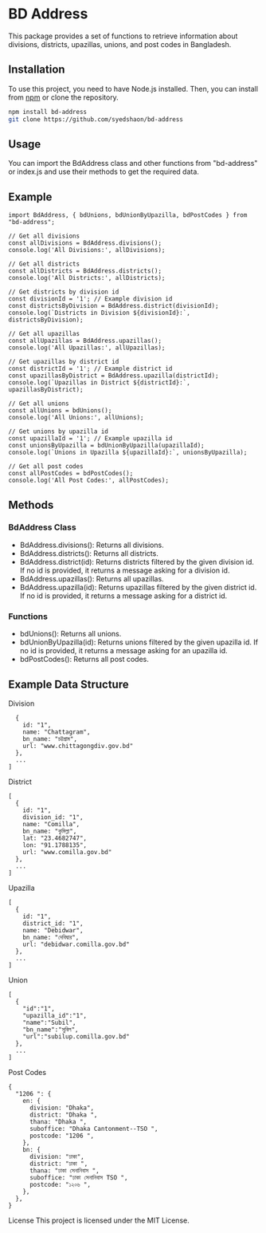 # BD Address

This package provides a set of functions to retrieve information about divisions, districts, upazillas, unions, and post codes in Bangladesh.

## Installation

To use this project, you need to have Node.js installed. Then, you can install from [npm](https://www.npmjs.com/) or clone the repository.

```bash
npm install bd-address
git clone https://github.com/syedshaon/bd-address
```

## Usage

You can import the BdAddress class and other functions from "bd-address" or index.js and use their methods to get the required data.

## Example

```
import BdAddress, { bdUnions, bdUnionByUpazilla, bdPostCodes } from "bd-address";

// Get all divisions
const allDivisions = BdAddress.divisions();
console.log('All Divisions:', allDivisions);

// Get all districts
const allDistricts = BdAddress.districts();
console.log('All Districts:', allDistricts);

// Get districts by division id
const divisionId = '1'; // Example division id
const districtsByDivision = BdAddress.district(divisionId);
console.log(`Districts in Division ${divisionId}:`, districtsByDivision);

// Get all upazillas
const allUpazillas = BdAddress.upazillas();
console.log('All Upazillas:', allUpazillas);

// Get upazillas by district id
const districtId = '1'; // Example district id
const upazillasByDistrict = BdAddress.upazilla(districtId);
console.log(`Upazillas in District ${districtId}:`, upazillasByDistrict);

// Get all unions
const allUnions = bdUnions();
console.log('All Unions:', allUnions);

// Get unions by upazilla id
const upazillaId = '1'; // Example upazilla id
const unionsByUpazilla = bdUnionByUpazilla(upazillaId);
console.log(`Unions in Upazilla ${upazillaId}:`, unionsByUpazilla);

// Get all post codes
const allPostCodes = bdPostCodes();
console.log('All Post Codes:', allPostCodes);
```

## Methods

### BdAddress Class

- BdAddress.divisions(): Returns all divisions.
- BdAddress.districts(): Returns all districts.
- BdAddress.district(id): Returns districts filtered by the given division id. If no id is provided, it returns a message asking for a division id.
- BdAddress.upazillas(): Returns all upazillas.
- BdAddress.upazilla(id): Returns upazillas filtered by the given district id. If no id is provided, it returns a message asking for a district id.

### Functions

- bdUnions(): Returns all unions.
- bdUnionByUpazilla(id): Returns unions filtered by the given upazilla id. If no id is provided, it returns a message asking for an upazilla id.
- bdPostCodes(): Returns all post codes.

## Example Data Structure

Division

```[
  {
    id: "1",
    name: "Chattagram",
    bn_name: "চট্টগ্রাম",
    url: "www.chittagongdiv.gov.bd"
  },
  ...
]
```

District

```
[
  {
    id: "1",
    division_id: "1",
    name: "Comilla",
    bn_name: "কুমিল্লা",
    lat: "23.4682747",
    lon: "91.1788135",
    url: "www.comilla.gov.bd"
  },
  ...
]
```

Upazilla

```
[
  {
    id: "1",
    district_id: "1",
    name: "Debidwar",
    bn_name: "দেবিদ্বার",
    url: "debidwar.comilla.gov.bd"
  },
  ...
]
```

Union

```
[
  {
    "id":"1",
    "upazilla_id":"1",
    "name":"Subil",
    "bn_name":"সুবিল",
    "url":"subilup.comilla.gov.bd"
  },
  ...
]
```

Post Codes

```
{
  "1206 ": {
    en: {
      division: "Dhaka",
      district: "Dhaka ",
      thana: "Dhaka ",
      suboffice: "Dhaka Cantonment--TSO ",
      postcode: "1206 ",
    },
    bn: {
      division: "ঢাকা",
      district: "ঢাকা ",
      thana: "ঢাকা সেনানিবাস ",
      suboffice: "ঢাকা সেনানিবাস TSO ",
      postcode: "১২০৬ ",
    },
  },
}
```

License
This project is licensed under the MIT License.

